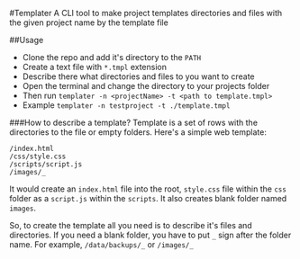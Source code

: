 #Templater
A CLI tool to make project templates directories and files with the given project name by the template file

##Usage
* Clone the repo and add it's directory to the `PATH`
* Create a text file with `*.tmpl` extension
* Describe there what directories and files to you want to create
* Open the terminal and change the directory to your projects folder
* Then run `templater -n <projectName> -t <path to template.tmpl>`
* Example `templater -n testproject -t ./template.tmpl`

###How to describe a template?
Template is a set of rows with the directories to the file or empty folders.
Here's a simple web template:

```
/index.html
/css/style.css
/scripts/script.js
/images/_
```

It would create an `index.html` file into the root, `style.css` file within the `css` folder
as a `script.js` within the `scripts`. It also creates blank folder named `images`.

So, to create the template all you need is to describe it's files and directories.
If you need a blank folder, you have to put `_` sign after the folder name.
For example, `/data/backups/_` or `/images/_`
